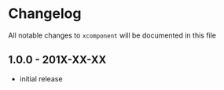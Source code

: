 # Changelog

All notable changes to `xcomponent` will be documented in this file

## 1.0.0 - 201X-XX-XX

- initial release
